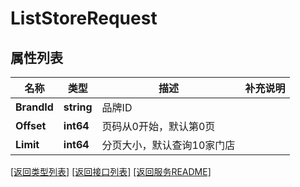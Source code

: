 # ListStoreRequest

## 属性列表

名称 | 类型 | 描述 | 补充说明
------------ | ------------- | ------------- | -------------
**BrandId** | **string** | 品牌ID | 
**Offset** | **int64** | 页码从0开始，默认第0页 | 
**Limit** | **int64** | 分页大小，默认查询10家门店 | 

[\[返回类型列表\]](README.md#类型列表)
[\[返回接口列表\]](README.md#接口列表)
[\[返回服务README\]](README.md)


